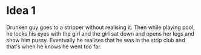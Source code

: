 


# Idea 1

Drunken guy goes to a stripper without realising it. Then while playing pool, he locks his eyes with the girl and the girl sat down and opens her legs and show him pussy. Eventually he realises that he was in the strip club and that's when he knows he went too far.
